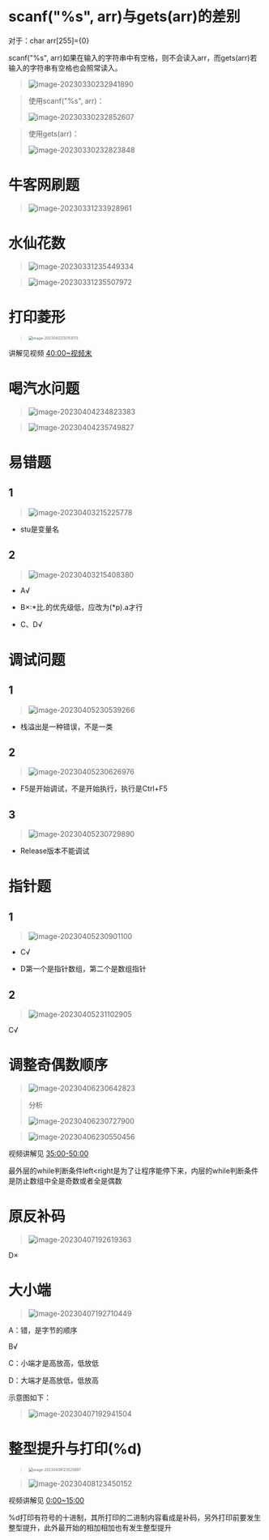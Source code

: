 # scanf("%s", arr)与gets(arr)的差别

对于：char arr[255]={0}

scanf("%s", arr)如果在输入的字符串中有空格，则不会读入arr，而gets(arr)若输入的字符串有空格也会照常读入。

> ![image-20230330232941890](D:\大学\C语言程序设计\C_Learning\C_LearningRecord\随手笔记\image-20230330232941890.png)

> 使用scanf("%s", arr)：
>
> ![image-20230330232852607](D:\大学\C语言程序设计\C_Learning\C_LearningRecord\随手笔记\image-20230330232852607.png)

> 使用gets(arr)：
>
> ![image-20230330232823848](D:\大学\C语言程序设计\C_Learning\C_LearningRecord\随手笔记\image-20230330232823848.png)

# 牛客网刷题

> ![image-20230331233928961](D:\大学\C语言程序设计\C_Learning\C_LearningRecord\随手笔记\image-20230331233928961.png)

# 水仙花数

> ![image-20230331235449334](D:\大学\C语言程序设计\C_Learning\C_LearningRecord\随手笔记\image-20230331235449334.png)

> ![image-20230331235507972](D:\大学\C语言程序设计\C_Learning\C_LearningRecord\随手笔记\image-20230331235507972.png)

# 打印菱形

> <img src="D:\大学\C语言程序设计\C_Learning\C_LearningRecord\随手笔记\image-20230402110154113.png" alt="image-20230402110154113" style="zoom:50%;" />

讲解见视频 [40:00~视频末](https://www.bilibili.com/video/BV1oi4y1g7CF/?p=46&spm_id_from=333.1007.top_right_bar_window_history.content.click&vd_source=b8a7d9f6d396acb27e811371a96d6e9a)

# 喝汽水问题

> ![image-20230404234823383](D:\大学\C语言程序设计\C_Learning\C_LearningRecord\随手笔记\image-20230404234823383.png)

> ![image-20230404235749827](D:\大学\C语言程序设计\C_Learning\C_LearningRecord\随手笔记\image-20230404235749827.png)

# 易错题

## 1

> ![image-20230403215225778](D:\大学\C语言程序设计\C_Learning\C_LearningRecord\随手笔记\image-20230403215225778.png)

- stu是变量名

## 2

> ![image-20230403215408380](D:\大学\C语言程序设计\C_Learning\C_LearningRecord\随手笔记\image-20230403215408380.png)

- A√

- B×:*比.的优先级低，应改为(\*p).a才行
- C、D√

# 调试问题

## 1

> ![image-20230405230539266](D:\大学\C语言程序设计\C_Learning\C_LearningRecord\随手笔记\image-20230405230539266.png)

- 栈溢出是一种错误，不是一类

## 2

> ![image-20230405230626976](D:\大学\C语言程序设计\C_Learning\C_LearningRecord\随手笔记\image-20230405230626976.png)

- F5是开始调试，不是开始执行，执行是Ctrl+F5

## 3

> ![image-20230405230729890](D:\大学\C语言程序设计\C_Learning\C_LearningRecord\随手笔记\image-20230405230729890.png)

- Release版本不能调试

# 指针题

## 1

> ![image-20230405230901100](D:\大学\C语言程序设计\C_Learning\C_LearningRecord\随手笔记\image-20230405230901100.png)

- C√

- D第一个是指针数组，第二个是数组指针

## 2

> ![image-20230405231102905](D:\大学\C语言程序设计\C_Learning\C_LearningRecord\随手笔记\image-20230405231102905.png)

C√

# 调整奇偶数顺序

> ![image-20230406230642823](D:\大学\C语言程序设计\C_Learning\C_LearningRecord\随手笔记\image-20230406230642823.png)

> 分析
>
> ![image-20230406230727900](D:\大学\C语言程序设计\C_Learning\C_LearningRecord\随手笔记\image-20230406230727900.png)

> ![image-20230406230550456](D:\大学\C语言程序设计\C_Learning\C_LearningRecord\随手笔记\image-20230406230550456.png)

视频讲解见 [35:00-50:00](https://www.bilibili.com/video/BV1oi4y1g7CF/?p=47&spm_id_from=333.1007.top_right_bar_window_history.content.click&vd_source=b8a7d9f6d396acb27e811371a96d6e9a)

最外层的while判断条件left<right是为了让程序能停下来，内层的while判断条件是防止数组中全是奇数或者全是偶数

# 原反补码

> ![image-20230407192619363](D:\大学\C语言程序设计\C_Learning\C_LearningRecord\随手笔记\image-20230407192619363.png)

D×

# 大小端

> ![image-20230407192710449](D:\大学\C语言程序设计\C_Learning\C_LearningRecord\随手笔记\image-20230407192710449.png)

A：错，是字节的顺序

B√

C：小端才是高放高，低放低

D：大端才是高放低，低放高

示意图如下：

> ![image-20230407192941504](D:\大学\C语言程序设计\C_Learning\C_LearningRecord\随手笔记\image-20230407192941504.png)

# 整型提升与打印(%d)

> <img src="D:\大学\C语言程序设计\C_Learning\C_LearningRecord\随手笔记\image-20230408123525697.png" alt="image-20230408123525697" style="zoom:50%;" />

> ![image-20230408123450152](D:\大学\C语言程序设计\C_Learning\C_LearningRecord\随手笔记\image-20230408123450152.png)

视频讲解见 [0:00~15:00](https://www.bilibili.com/video/BV1oi4y1g7CF/?p=48&spm_id_from=333.1007.top_right_bar_window_history.content.click&vd_source=b8a7d9f6d396acb27e811371a96d6e9a)

%d打印有符号的十进制，其所打印的二进制内容看成是补码，另外打印前要发生整型提升，此外最开始的相加相加也有发生整型提升

